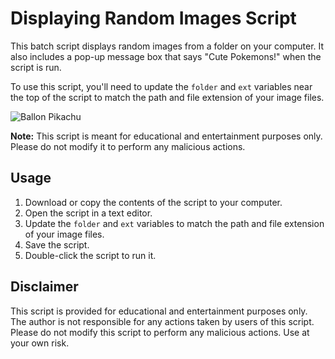 # Displaying Random Images Script

This batch script displays random images from a folder on your computer. It also includes a pop-up message box that says "Cute Pokemons!" when the script is run. 

To use this script, you'll need to update the `folder` and `ext` variables near the top of the script to match the path and file extension of your image files. 


![Ballon Pikachu](https://i.imgur.com/8d2DB8B.png)

**Note:** This script is meant for educational and entertainment purposes only. Please do not modify it to perform any malicious actions. 

## Usage

1. Download or copy the contents of the script to your computer.
2. Open the script in a text editor.
3. Update the `folder` and `ext` variables to match the path and file extension of your image files.
4. Save the script.
5. Double-click the script to run it.

## Disclaimer

This script is provided for educational and entertainment purposes only. The author is not responsible for any actions taken by users of this script. Please do not modify this script to perform any malicious actions. Use at your own risk.
